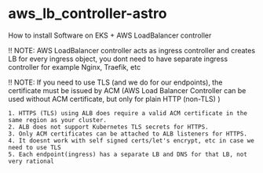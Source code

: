 # aws_lb_controller-astro
How to install Software on EKS + AWS LoadBalancer controller

!! NOTE: AWS LoadBalancer controller acts as ingress controller and creates LB for every ingress object, you dont need to have separate ingress controller for example Nginx, Traefik, etc

!! NOTE: If you need to use TLS (and we do for our endpoints), the certificate must be issued by ACM
	(AWS Load Balancer Controller can be used without ACM certificate, but only for plain HTTP (non-TLS) )

	1. HTTPS (TLS) using ALB does require a valid ACM certificate in the same region as your cluster.
	2. ALB does not support Kubernetes TLS secrets for HTTPS.
	3. Only ACM certificates can be attached to ALB listeners for HTTPS.
	4. It doesnt work with self signed certs/let's encrypt, etc in case we need to use TLS
	5. Each endpoint(ingress) has a separate LB and DNS for that LB, not very rational


